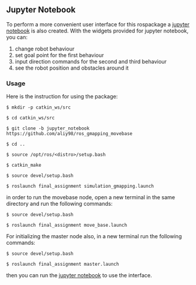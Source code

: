 ## Jupyter Notebook
To perform a more convenient user interface for this rospackage a [jupyter notebook](https://github.com/aliy98/ros_gmapping_movebase/blob/jupyter_notebook/notebook/ros_gmapping_movebase.ipynb) is also created. With the widgets provided for jupyter notebook, you can:
1. change robot behaviour
2. set goal point for the first behaviour
3. input direction commands for the second and third behaviour
4. see the robot position and obstacles around it

### Usage
Here is the instruction for using the package:
```bashscript
$ mkdir -p catkin_ws/src
```
```bashscript
$ cd catkin_ws/src
```
```bashscript
$ git clone -b jupyter_notebook https://github.com/aliy98/ros_gmapping_movebase
```
```bashscript
$ cd ..
```
```bashscript
$ source /opt/ros/<distro>/setup.bash
```
```bashscript
$ catkin_make
```
```bashscript
$ source devel/setup.bash
```
```bashscript
$ roslaunch final_assignment simulation_gmapping.launch
```
in order to run the movebase node, open a new terminal in the same directory and run the following commands:
```bashscript
$ source devel/setup.bash
```
```bashscript
$ roslaunch final_assignment move_base.launch
```
For initializing the master node also, in a new terminal run the following commands:
```bashscript
$ source devel/setup.bash
```
```bashscript
$ roslaunch final_assignment master.launch
```
then you can run the [jupyter notebook](https://github.com/aliy98/ros_gmapping_movebase/blob/jupyter_notebook/notebook/ros_gmapping_movebase.ipynb) to use the interface.


